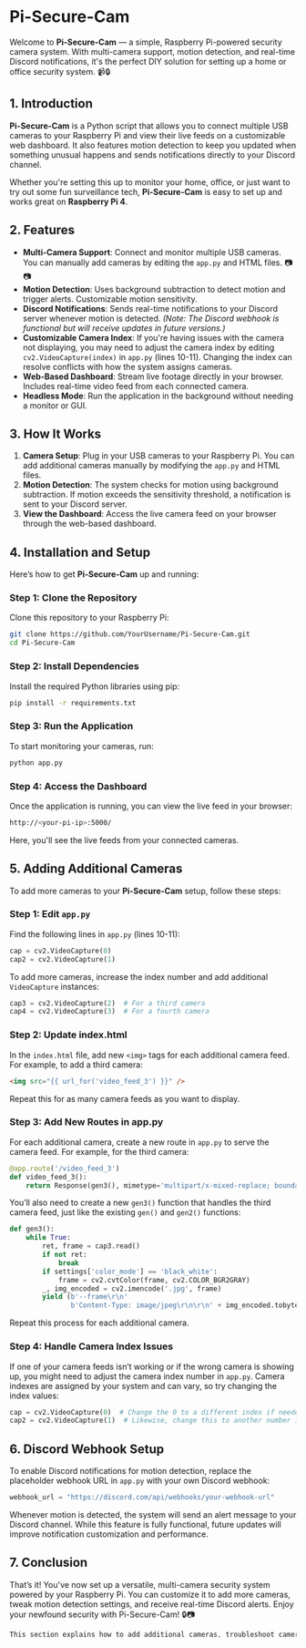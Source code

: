 # **Pi-Secure-Cam**

Welcome to **Pi-Secure-Cam** — a simple, Raspberry Pi-powered security camera system. With multi-camera support, motion detection, and real-time Discord notifications, it's the perfect DIY solution for setting up a home or office security system. 📹🔒

## 1. Introduction

**Pi-Secure-Cam** is a Python script that allows you to connect multiple USB cameras to your Raspberry Pi and view their live feeds on a customizable web dashboard. It also features motion detection to keep you updated when something unusual happens and sends notifications directly to your Discord channel.

Whether you're setting this up to monitor your home, office, or just want to try out some fun surveillance tech, **Pi-Secure-Cam** is easy to set up and works great on **Raspberry Pi 4**.

## 2. Features

- **Multi-Camera Support**: Connect and monitor multiple USB cameras. You can manually add cameras by editing the `app.py` and HTML files. 📷📷
- **Motion Detection**: Uses background subtraction to detect motion and trigger alerts. Customizable motion sensitivity.
- **Discord Notifications**: Sends real-time notifications to your Discord server whenever motion is detected. *(Note: The Discord webhook is functional but will receive updates in future versions.)*
- **Customizable Camera Index**: If you're having issues with the camera not displaying, you may need to adjust the camera index by editing `cv2.VideoCapture(index)` in `app.py` (lines 10-11). Changing the index can resolve conflicts with how the system assigns cameras.
- **Web-Based Dashboard**: Stream live footage directly in your browser. Includes real-time video feed from each connected camera.
- **Headless Mode**: Run the application in the background without needing a monitor or GUI.

## 3. How It Works

1. **Camera Setup**: Plug in your USB cameras to your Raspberry Pi. You can add additional cameras manually by modifying the `app.py` and HTML files.
2. **Motion Detection**: The system checks for motion using background subtraction. If motion exceeds the sensitivity threshold, a notification is sent to your Discord server.
3. **View the Dashboard**: Access the live camera feed on your browser through the web-based dashboard.

## 4. Installation and Setup

Here’s how to get **Pi-Secure-Cam** up and running:

### Step 1: Clone the Repository
Clone this repository to your Raspberry Pi:

```bash
git clone https://github.com/YourUsername/Pi-Secure-Cam.git
cd Pi-Secure-Cam
```

### Step 2: Install Dependencies
Install the required Python libraries using pip:

```bash
pip install -r requirements.txt
```
### Step 3: Run the Application
To start monitoring your cameras, run:

```bash
python app.py
```

### Step 4: Access the Dashboard
Once the application is running, you can view the live feed in your browser:

```bash
http://<your-pi-ip>:5000/
```
Here, you'll see the live feeds from your connected cameras.

## 5. Adding Additional Cameras

To add more cameras to your **Pi-Secure-Cam** setup, follow these steps:

### Step 1: Edit `app.py`

Find the following lines in `app.py` (lines 10-11):

```python
cap = cv2.VideoCapture(0)
cap2 = cv2.VideoCapture(1)
```
To add more cameras, increase the index number and add additional `VideoCapture` instances:
```python
cap3 = cv2.VideoCapture(2)  # For a third camera
cap4 = cv2.VideoCapture(3)  # For a fourth camera
```

### Step 2: Update index.html
In the `index.html` file, add new `<img>` tags for each additional camera feed. For example, to add a third camera:

```html
<img src="{{ url_for('video_feed_3') }}" />
```
Repeat this for as many camera feeds as you want to display.

### Step 3: Add New Routes in app.py
For each additional camera, create a new route in `app.py` to serve the camera feed. For example, for the third camera:

```python
@app.route('/video_feed_3')
def video_feed_3():
    return Response(gen3(), mimetype='multipart/x-mixed-replace; boundary=frame')
```
You’ll also need to create a new `gen3()` function that handles the third camera feed, just like the existing `gen()` and `gen2()` functions:
```python
def gen3():
    while True:
        ret, frame = cap3.read()
        if not ret:
            break
        if settings['color_mode'] == 'black_white':
            frame = cv2.cvtColor(frame, cv2.COLOR_BGR2GRAY)
        _, img_encoded = cv2.imencode('.jpg', frame)
        yield (b'--frame\r\n'
               b'Content-Type: image/jpeg\r\n\r\n' + img_encoded.tobytes() + b'\r\n')
```
Repeat this process for each additional camera.

### Step 4: Handle Camera Index Issues
If one of your camera feeds isn’t working or if the wrong camera is showing up, you might need to adjust the camera index number in `app.py`. Camera indexes are assigned by your system and can vary, so try changing the index values:

```python
cap = cv2.VideoCapture(0)  # Change the 0 to a different index if needed
cap2 = cv2.VideoCapture(1)  # Likewise, change this to another number if necessary
```

## 6. Discord Webhook Setup
To enable Discord notifications for motion detection, replace the placeholder webhook URL in `app.py` with your own Discord webhook:

```python
webhook_url = "https://discord.com/api/webhooks/your-webhook-url"
```
Whenever motion is detected, the system will send an alert message to your Discord channel. While this feature is fully functional, future updates will improve notification customization and performance.

## 7. Conclusion
That’s it! You've now set up a versatile, multi-camera security system powered by your Raspberry Pi. You can customize it to add more cameras, tweak motion detection settings, and receive real-time Discord alerts. Enjoy your newfound security with Pi-Secure-Cam! 🔒📷

```css
This section explains how to add additional cameras, troubleshoot camera index issues, and configure the Discord webhook for notifications.
```
